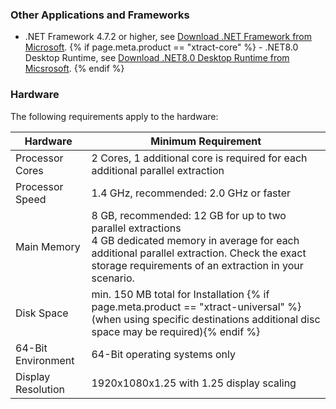 
### Other Applications and Frameworks	

- .NET Framework 4.7.2 or higher, see [Download .NET Framework from Microsoft](https://support.microsoft.com/en-us/help/4054530/microsoft-net-framework-4-7-2-offline-installer-for-windows).
{% if page.meta.product == "xtract-core" %} - .NET8.0 Desktop Runtime, see [Download .NET8.0 Desktop Runtime from Micsrosoft](https://dotnet.microsoft.com/en-us/download/dotnet/thank-you/runtime-desktop-8.0.11-windows-x64-installer). {% endif %}


### Hardware

The following requirements apply to the hardware:

| Hardware     | Minimum Requirement      | 
|--------------|--------------------------|
| Processor Cores | 2 Cores, 1 additional core is required for each additional parallel extraction |
| Processor Speed | 1.4 GHz, recommended: 2.0 GHz or faster |
| Main Memory  | 8 GB, recommended: 12 GB for up to two parallel extractions <br> 4 GB dedicated memory in average for each additional parallel extraction. Check the exact storage requirements of an extraction in your scenario.|
| Disk Space   | min. 150 MB total for Installation {% if page.meta.product == "xtract-universal" %}(when using specific destinations additional disc space may be required){% endif %} |
| 64-Bit Environment | 64-Bit operating systems only |
| Display Resolution | 1920x1080x1.25 with 1.25 display scaling |
